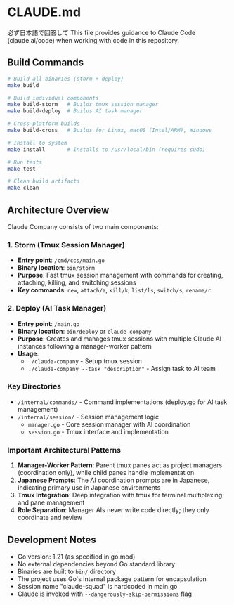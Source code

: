 # CLAUDE.md

必ず日本語で回答して
This file provides guidance to Claude Code (claude.ai/code) when working with code in this repository.

## Build Commands

```bash
# Build all binaries (storm + deploy)
make build

# Build individual components
make build-storm   # Builds tmux session manager
make build-deploy  # Builds AI task manager

# Cross-platform builds
make build-cross   # Builds for Linux, macOS (Intel/ARM), Windows

# Install to system
make install       # Installs to /usr/local/bin (requires sudo)

# Run tests
make test

# Clean build artifacts
make clean
```

## Architecture Overview

Claude Company consists of two main components:

### 1. Storm (Tmux Session Manager)

- **Entry point**: `/cmd/ccs/main.go`
- **Binary location**: `bin/storm`
- **Purpose**: Fast tmux session management with commands for creating, attaching, killing, and switching sessions
- **Key commands**: `new`, `attach/a`, `kill/k`, `list/ls`, `switch/s`, `rename/r`

### 2. Deploy (AI Task Manager)

- **Entry point**: `/main.go`
- **Binary location**: `bin/deploy` or `claude-company`
- **Purpose**: Creates and manages tmux sessions with multiple Claude AI instances following a manager-worker pattern
- **Usage**:
  - `./claude-company` - Setup tmux session
  - `./claude-company --task "description"` - Assign task to AI team

### Key Directories

- `/internal/commands/` - Command implementations (deploy.go for AI task management)
- `/internal/session/` - Session management logic
  - `manager.go` - Core session manager with AI coordination
  - `session.go` - Tmux interface and implementation

### Important Architectural Patterns

1. **Manager-Worker Pattern**: Parent tmux panes act as project managers (coordination only), while child panes handle implementation
2. **Japanese Prompts**: The AI coordination prompts are in Japanese, indicating primary use in Japanese environments
3. **Tmux Integration**: Deep integration with tmux for terminal multiplexing and pane management
4. **Role Separation**: Manager AIs never write code directly; they only coordinate and review

## Development Notes

- Go version: 1.21 (as specified in go.mod)
- No external dependencies beyond Go standard library
- Binaries are built to `bin/` directory
- The project uses Go's internal package pattern for encapsulation
- Session name "claude-squad" is hardcoded in main.go
- Claude is invoked with `--dangerously-skip-permissions` flag
